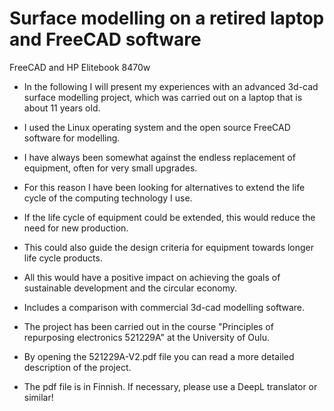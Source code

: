 # Surface modelling on a retired laptop and  FreeCAD software

FreeCAD and HP Elitebook 8470w

* In the following I will present my experiences with an advanced 3d-cad surface modelling project, which was carried out on a laptop that is about 11 years old.
   
* I used the Linux operating system and the open source FreeCAD software for modelling.
  
* I have always been somewhat against the endless replacement of equipment, often for very small upgrades.
  
* For this reason I have been looking for alternatives to extend the life cycle of the computing technology I use.
  
* If the life cycle of equipment could be extended, this would reduce the need for new production.
  
* This could also guide the design criteria for equipment towards longer life cycle products.
  
* All this would have a positive impact on achieving the goals of sustainable development and the circular economy.
  
* Includes a comparison with commercial 3d-cad modelling software.

* The project has been carried out in the course "Principles of repurposing electronics 521229A" at the University of Oulu. 

* By opening the 521229A-V2.pdf file you can read a more detailed description of the project.

* The pdf file is in Finnish. If necessary, please use a DeepL translator or similar!
